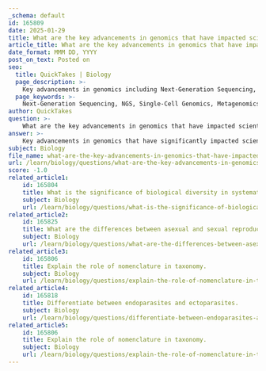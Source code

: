 ```yaml
---
_schema: default
id: 165809
date: 2025-01-29
title: What are the key advancements in genomics that have impacted scientific techniques?
article_title: What are the key advancements in genomics that have impacted scientific techniques?
date_format: MMM DD, YYYY
post_on_text: Posted on
seo:
  title: QuickTakes | Biology
  page_description: >-
    Key advancements in genomics including Next-Generation Sequencing, Single-Cell Genomics, CRISPR technology, and bioinformatics that have transformed scientific techniques across various fields.
  page_keywords: >-
    Next-Generation Sequencing, NGS, Single-Cell Genomics, Metagenomics, CRISPR-Cas, gene editing, Long-Read Sequencing, Epigenomic Mapping, multi-omics, bioinformatics, genetic variants, personalized medicine, gene therapy, environmental science, microbial communities, gene regulation, genome architecture, computational tools, disease mechanisms
author: QuickTakes
question: >-
    What are the key advancements in genomics that have impacted scientific techniques?
answer: >-
    Key advancements in genomics that have significantly impacted scientific techniques include:\n\n1. **Next-Generation Sequencing (NGS)**: This technology has revolutionized the field by allowing rapid sequencing of large amounts of DNA. NGS has drastically reduced the cost and time required for genomic analysis, enabling comprehensive studies of genomes, transcriptomes, and epigenomes. This has facilitated advancements in personalized medicine, where treatments can be tailored based on an individual's genetic makeup.\n\n2. **Single-Cell Genomics**: Recent developments in single-cell analysis techniques allow researchers to study the genetic material of individual cells. This has provided insights into cellular heterogeneity, gene expression patterns, and the role of specific cells in health and disease, which is crucial for understanding complex biological systems.\n\n3. **Metagenomics**: The ability to analyze genetic material directly from environmental samples has transformed our understanding of microbial communities. Techniques such as shotgun sequencing and bioinformatics tools (e.g., QIIME, MG-RAST) enable researchers to explore the diversity and function of microorganisms in various ecosystems, impacting fields like ecology and environmental science.\n\n4. **CRISPR-Cas Systems**: The development of CRISPR technology has opened new avenues for gene editing, allowing precise modifications to DNA. This has implications for gene therapy, agriculture, and synthetic biology, enabling targeted treatments for genetic diseases and the development of crops with desirable traits.\n\n5. **Long-Read Sequencing**: Advances in long-read sequencing technologies have improved the ability to analyze complex genomic regions, including repetitive sequences and structural variants. This has enhanced our understanding of genome architecture and its implications for disease.\n\n6. **Epigenomic Mapping**: Techniques for mapping epigenetic modifications have transformed our understanding of gene regulation. By studying how genes are expressed without changes to the DNA sequence, researchers can gain insights into developmental processes and disease mechanisms.\n\n7. **Integration of Genomic Data with Other Omics**: The integration of genomics with proteomics, metabolomics, and transcriptomics is providing a more holistic view of biological systems. This multi-omics approach enhances our understanding of the interactions between genes, proteins, and metabolites, leading to better insights into disease mechanisms and potential therapeutic targets.\n\n8. **Data Analysis and Bioinformatics**: The advancements in computational tools and algorithms for analyzing genomic data have been crucial. These tools enable researchers to handle the vast amounts of data generated by sequencing technologies, facilitating the identification of genetic variants and their associations with diseases.\n\nThese advancements collectively enhance our understanding of genetics, disease mechanisms, and the interactions between organisms and their environments, paving the way for innovative applications in medicine, agriculture, and environmental science. As research continues to evolve, we can expect further breakthroughs that will deepen our understanding of the complexities of life.
subject: Biology
file_name: what-are-the-key-advancements-in-genomics-that-have-impacted-scientific-techniques.md
url: /learn/biology/questions/what-are-the-key-advancements-in-genomics-that-have-impacted-scientific-techniques
score: -1.0
related_article1:
    id: 165804
    title: What is the significance of biological diversity in systematics and taxonomy?
    subject: Biology
    url: /learn/biology/questions/what-is-the-significance-of-biological-diversity-in-systematics-and-taxonomy
related_article2:
    id: 165825
    title: What are the differences between asexual and sexual reproduction in parasites?
    subject: Biology
    url: /learn/biology/questions/what-are-the-differences-between-asexual-and-sexual-reproduction-in-parasites
related_article3:
    id: 165806
    title: Explain the role of nomenclature in taxonomy.
    subject: Biology
    url: /learn/biology/questions/explain-the-role-of-nomenclature-in-taxonomy
related_article4:
    id: 165818
    title: Differentiate between endoparasites and ectoparasites.
    subject: Biology
    url: /learn/biology/questions/differentiate-between-endoparasites-and-ectoparasites
related_article5:
    id: 165806
    title: Explain the role of nomenclature in taxonomy.
    subject: Biology
    url: /learn/biology/questions/explain-the-role-of-nomenclature-in-taxonomy
---
```


&nbsp;